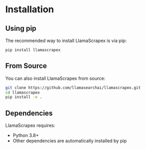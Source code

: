# Installation

## Using pip

The recommended way to install LlamaScrapex is via pip:

```bash
pip install llamascrapex
```

## From Source

You can also install LlamaScrapex from source:

```bash
git clone https://github.com/llamasearchai/llamascrapex.git
cd llamascrapex
pip install -e .
```

## Dependencies

LlamaScrapex requires:

- Python 3.8+
- Other dependencies are automatically installed by pip
